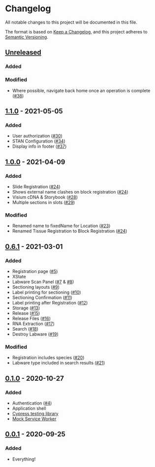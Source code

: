 # Changelog
All notable changes to this project will be documented in this file.

The format is based on [Keep a Changelog](https://keepachangelog.com/en/1.0.0/),
and this project adheres to [Semantic Versioning](https://semver.org/spec/v2.0.0.html).

## [Unreleased]
### Added

### Modified
- Where possible, navigate back home once an operation is complete ([#38](https://github.com/sanger/stan-client/pull/38))

## [1.1.0] - 2021-05-05
### Added
 - User authorization ([#30](https://github.com/sanger/stan-client/pull/30))
 - STAN Configuration ([#34](https://github.com/sanger/stan-client/pull/34))
 - Display info in footer ([#37](https://github.com/sanger/stan-client/pull/37/))

## [1.0.0] - 2021-04-09
### Added
 - Slide Registration ([#24](https://github.com/sanger/stan-client/pull/24))
 - Shows external name clashes on block registration ([#24](https://github.com/sanger/stan-client/pull/24))
 - Visium cDNA & Storybook ([#28](https://github.com/sanger/stan-client/pull/28))
 - Multiple sections in slots ([#29](https://github.com/sanger/stan-client/pull/29))

### Modified
 - Renamed name to fixedName for Location ([#23](https://github.com/sanger/stan-client/pull/23))
 - Renamed Tissue Registration to Block Registration ([#24](https://github.com/sanger/stan-client/pull/24))

## [0.6.1] - 2021-03-01
### Added
 - Registration page ([#5](https://github.com/sanger/stan-client/pull/5))
 - XState
 - Labware Scan Panel ([#7](https://github.com/sanger/stan-client/pull/7) & [#8](https://github.com/sanger/stan-client/pull/8))
 - Sectioning layouts ([#9](https://github.com/sanger/stan-client/pull/9))
 - Label printing for sectioning ([#10](https://github.com/sanger/stan-client/pull/10))
 - Sectioning Confirmation ([#11](https://github.com/sanger/stan-client/pull/11))
 - Label printing after Registration ([#12](https://github.com/sanger/stan-client/pull/12))
 - Storage ([#13](https://github.com/sanger/stan-client/pull/13))
 - Release ([#15](https://github.com/sanger/stan-client/pull/15))
 - Release Files ([#16](https://github.com/sanger/stan-client/pull/16))
 - RNA Extraction ([#17](https://github.com/sanger/stan-client/pull/17))
 - Search ([#18](https://github.com/sanger/stan-client/pull/18))
 - Destroy Labware ([#19](https://github.com/sanger/stan-client/pull/19))

### Modified
 - Registration includes species ([#20](https://github.com/sanger/stan-client/pull/20))
 - Labware type included in search results ([#21](https://github.com/sanger/stan-client/pull/21))

## [0.1.0] - 2020-10-27
### Added
- Authentication ([#4](https://github.com/sanger/stan-client/pull/4))
- Application shell
- [Cypress testing library](https://docs.cypress.io/guides/overview/why-cypress.html)
- [Mock Service Worker](https://mswjs.io/docs/)

## [0.0.1] - 2020-09-25
### Added
- Everything!

[Unreleased]: https://github.com/sanger/stan-client/compare/1.1.0...HEAD
[1.1.0]: https://github.com/sanger/stan-client/compare/1.0.0...1.1.0
[1.0.0]: https://github.com/sanger/stan-client/compare/0.6.1...1.0.0
[0.6.1]: https://github.com/sanger/stan-client/compare/0.1.0...0.6.1
[0.1.0]: https://github.com/sanger/stan-client/compare/0.0.1...0.1.0
[0.0.1]: https://github.com/sanger/stan-client/releases/tag/0.0.1
